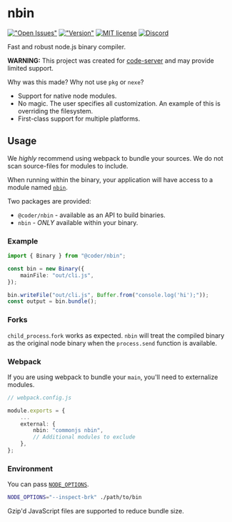 # nbin

[!["Open Issues"](https://img.shields.io/github/issues-raw/cdr/nbin.svg)](https://github.com/cdr/nbin/issues)
[!["Version"](https://img.shields.io/npm/v/@coder/nbin.svg)](https://www.npmjs.com/package/@coder/nbin)
[![MIT license](https://img.shields.io/badge/license-MIT-green.svg)](#)
[![Discord](https://discordapp.com/api/guilds/463752820026376202/widget.png)](https://discord.gg/zxSwN8Z)

Fast and robust node.js binary compiler.

**WARNING:** This project was created for [code-server](https://github.com/cdr/code-server) and may provide limited support.

Why was this made? Why not use `pkg` or `nexe`?

- Support for native node modules.
- No magic. The user specifies all customization. An example of this is overriding the filesystem.
- First-class support for multiple platforms.

## Usage

We *highly* recommend using webpack to bundle your sources. We do not scan source-files for modules to include.

When running within the binary, your application will have access to a module named [`nbin`](typings/nbin.d.ts).

Two packages are provided:
- `@coder/nbin` - available as an API to build binaries.
- `nbin` - *ONLY* available within your binary.

### Example

```ts
import { Binary } from "@coder/nbin";

const bin = new Binary({
	mainFile: "out/cli.js",
});

bin.writeFile("out/cli.js", Buffer.from("console.log('hi');"));
const output = bin.bundle();
```

### Forks

`child_process`.`fork` works as expected. `nbin` will treat the compiled binary as the original node binary when the `process.send` function is available.

### Webpack

If you are using webpack to bundle your `main`, you'll need to externalize modules.

```ts
// webpack.config.js

module.exports = {
	...
	external: {
		nbin: "commonjs nbin",
		// Additional modules to exclude
	},
};
```

### Environment

You can pass [`NODE_OPTIONS`](https://nodejs.org/api/cli.html#cli_node_options_options).

```bash
NODE_OPTIONS="--inspect-brk" ./path/to/bin
```

Gzip'd JavaScript files are supported to reduce bundle size.
